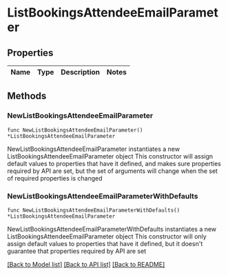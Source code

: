 # ListBookingsAttendeeEmailParameter

## Properties

Name | Type | Description | Notes
------------ | ------------- | ------------- | -------------

## Methods

### NewListBookingsAttendeeEmailParameter

`func NewListBookingsAttendeeEmailParameter() *ListBookingsAttendeeEmailParameter`

NewListBookingsAttendeeEmailParameter instantiates a new ListBookingsAttendeeEmailParameter object
This constructor will assign default values to properties that have it defined,
and makes sure properties required by API are set, but the set of arguments
will change when the set of required properties is changed

### NewListBookingsAttendeeEmailParameterWithDefaults

`func NewListBookingsAttendeeEmailParameterWithDefaults() *ListBookingsAttendeeEmailParameter`

NewListBookingsAttendeeEmailParameterWithDefaults instantiates a new ListBookingsAttendeeEmailParameter object
This constructor will only assign default values to properties that have it defined,
but it doesn't guarantee that properties required by API are set


[[Back to Model list]](../README.md#documentation-for-models) [[Back to API list]](../README.md#documentation-for-api-endpoints) [[Back to README]](../README.md)


